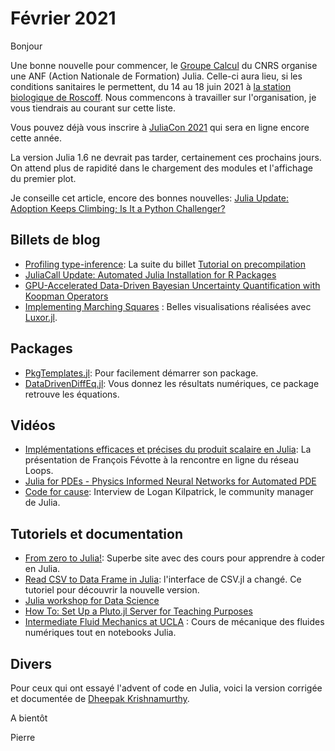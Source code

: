 # Février 2021

Bonjour

Une bonne nouvelle pour commencer, le [Groupe Calcul](https://calcul.math.cnrs.fr) du CNRS organise une
ANF (Action Nationale de Formation) Julia. Celle-ci aura lieu, si
les conditions sanitaires le permettent, du 14 au 18 juin 2021 à
[la station biologique de Roscoff](http://www.sb-roscoff.fr). 
Nous commencons à travailler sur l'organisation, je vous tiendrais au courant sur cette liste.

Vous pouvez déjà vous inscrire à [JuliaCon 2021](https://juliacon.org/2021/) qui sera en ligne encore cette année.

La version Julia 1.6 ne devrait pas tarder, certainement ces prochains jours.
On attend plus de rapidité dans le chargement des modules et
l'affichage du premier plot.

Je conseille cet article, encore des bonnes nouvelles: [Julia Update: Adoption Keeps Climbing; Is It a Python Challenger?](https://www.hpcwire.com/2021/01/13/julia-update-adoption-keeps-climbing-is-it-a-python-challenger/)

## Billets de blog

- [Profiling type-inference](https://julialang.org/blog/2021/01/snoopi_deep/): La suite du billet [Tutorial on precompilation](https://julialang.org/blog/2021/01/precompile_tutorial/)
- [JuliaCall Update: Automated Julia Installation for R Packages](http://www.stochasticlifestyle.com/juliacall-update-automated-julia-installation-for-r-packages/)
- [GPU-Accelerated Data-Driven Bayesian Uncertainty Quantification with Koopman Operators](https://tutorials.sciml.ai/html/DiffEqUncertainty/03-GPU_Bayesian_Koopman.html)
- [Implementing Marching Squares](http://jacobzelko.com/marching-squares/) : Belles visualisations réalisées avec [Luxor.jl](https://github.com/JuliaGraphics/Luxor.jl).

## Packages

- [PkgTemplates.jl](https://github.com/invenia/PkgTemplates.jl): Pour facilement démarrer son package.
- [DataDrivenDiffEq.jl](https://github.com/SciML/DataDrivenDiffEq.jl): Vous donnez les résultats numériques, ce package retrouve les équations.

## Vidéos

- [Implémentations efficaces et précises du produit scalaire en Julia](https://indico.ijclab.in2p3.fr/event/6745/): La présentation de François Févotte à la rencontre en ligne du réseau Loops.
- [Julia for PDEs - Physics Informed Neural Networks for Automated PDE](https://youtu.be/KXb6KcetA10)
- [Code for cause](https://youtu.be/pK2XfBuM9a8): Interview de Logan Kilpatrick, le community manager de Julia.

## Tutoriels et documentation

- [From zero to Julia!](https://techytok.com/from-zero-to-julia/): Superbe site avec des cours pour apprendre à coder en Julia.
- [Read CSV to Data Frame in Julia](https://towardsdatascience.com/read-csv-to-data-frame-in-julia-programming-lang-77f3d0081c14): l'interface de CSV.jl a changé. Ce tutoriel pour découvrir la nouvelle version.
- [Julia workshop for Data Science](https://github.com/crsl4/julia-workshop)
- [How To: Set Up a Pluto.jl Server for Teaching Purposes](https://www.maximiliankoehler.de/posts/pluto-server/)
- [Intermediate Fluid Mechanics at UCLA](https://github.com/jdeldre/MAE150A) : Cours de mécanique des fluides numériques tout en notebooks Julia.

## Divers

Pour ceux qui ont essayé l'advent of code en Julia, voici la version corrigée et documentée de [Dheepak Krishnamurthy](https://blog.kdheepak.com/advent-of-code-2020-retrospective.html).


A bientôt

Pierre
